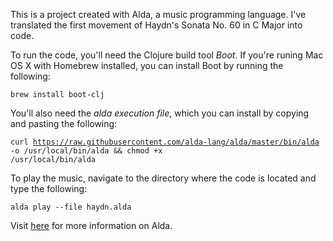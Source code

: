 This is a project created with Alda, a music programming language. I've translated the first movement of Haydn's Sonata No. 60 in C Major into code. 

To run the code, you'll need the Clojure build tool <i>Boot</i>. If you're runing Mac OS X with Homebrew installed, you can install Boot by running the following:

<code>brew install boot-clj</code>
  
You'll also need the <i>alda execution file</i>, which you can install by copying and pasting the following:

<code>curl https://raw.githubusercontent.com/alda-lang/alda/master/bin/alda -o /usr/local/bin/alda && chmod +x /usr/local/bin/alda</code>

To play the music, navigate to the directory where the code is located and type the following:

<code>alda play --file haydn.alda</code>

Visit <a href="http://daveyarwood.github.io/alda/2015/09/05/alda-a-manifesto-and-gentle-introduction/">here</a> for more information on Alda.
